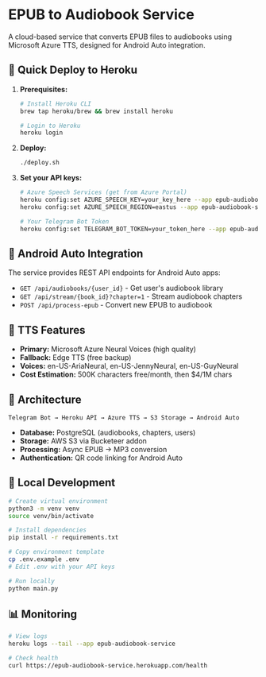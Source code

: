 # EPUB to Audiobook Service

A cloud-based service that converts EPUB files to audiobooks using Microsoft Azure TTS, designed for Android Auto integration.

## 🚀 Quick Deploy to Heroku

1. **Prerequisites:**
   ```bash
   # Install Heroku CLI
   brew tap heroku/brew && brew install heroku
   
   # Login to Heroku
   heroku login
   ```

2. **Deploy:**
   ```bash
   ./deploy.sh
   ```

3. **Set your API keys:**
   ```bash
   # Azure Speech Services (get from Azure Portal)
   heroku config:set AZURE_SPEECH_KEY=your_key_here --app epub-audiobook-service
   heroku config:set AZURE_SPEECH_REGION=eastus --app epub-audiobook-service
   
   # Your Telegram Bot Token
   heroku config:set TELEGRAM_BOT_TOKEN=your_token_here --app epub-audiobook-service
   ```

## 📱 Android Auto Integration

The service provides REST API endpoints for Android Auto apps:

- `GET /api/audiobooks/{user_id}` - Get user's audiobook library
- `GET /api/stream/{book_id}?chapter=1` - Stream audiobook chapters
- `POST /api/process-epub` - Convert new EPUB to audiobook

## 🎵 TTS Features

- **Primary:** Microsoft Azure Neural Voices (high quality)
- **Fallback:** Edge TTS (free backup)
- **Voices:** en-US-AriaNeural, en-US-JennyNeural, en-US-GuyNeural
- **Cost Estimation:** 500K characters free/month, then $4/1M chars

## 💾 Architecture

```
Telegram Bot → Heroku API → Azure TTS → S3 Storage → Android Auto
```

- **Database:** PostgreSQL (audiobooks, chapters, users)
- **Storage:** AWS S3 via Bucketeer addon
- **Processing:** Async EPUB → MP3 conversion
- **Authentication:** QR code linking for Android Auto

## 🔧 Local Development

```bash
# Create virtual environment
python3 -m venv venv
source venv/bin/activate

# Install dependencies
pip install -r requirements.txt

# Copy environment template
cp .env.example .env
# Edit .env with your API keys

# Run locally
python main.py
```

## 📊 Monitoring

```bash
# View logs
heroku logs --tail --app epub-audiobook-service

# Check health
curl https://epub-audiobook-service.herokuapp.com/health
```